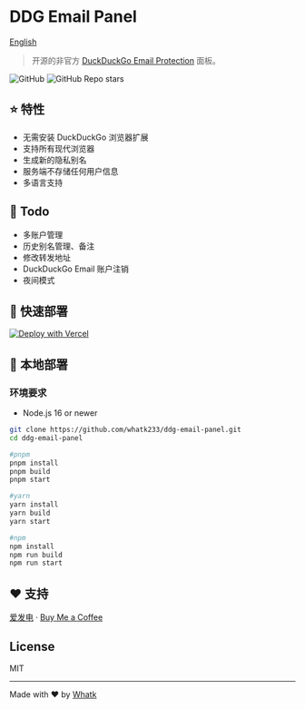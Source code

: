 # DDG Email Panel

<a href='https://github.com/whatk233/ddg-email-panel/README.md'>English</a>

> 开源的非官方 [DuckDuckGo Email Protection](https://duckduckgo.com/email) 面板。

![GitHub](https://img.shields.io/github/license/whatk233/ddg-email-panel) ![GitHub Repo stars](https://img.shields.io/github/stars/whatk/ddg-email-panel?style=social)

## ⭐ 特性
* 无需安装 DuckDuckGo 浏览器扩展
* 支持所有现代浏览器
* 生成新的隐私别名
* 服务端不存储任何用户信息
* 多语言支持

## 📒 Todo
* 多账户管理
* 历史别名管理、备注
* 修改转发地址
* DuckDuckGo Email 账户注销
* 夜间模式

## 🚀 快速部署
[![Deploy with Vercel](https://vercel.com/button)](https://vercel.com/new/clone?repository-url=https%3A%2F%2Fgithub.com%2Fwhatk233%2Fddg-email-panel&demo-title=DDG%20Email%20Panel&demo-description=DDG%20Email%20Panel%20is%20the%20open%20source%20unofficial%20DuckDuckGo%20Email%20Protection%20panel.&demo-url=https%3A%2F%2Fduckduckgo.email)

## 🔧 本地部署

### 环境要求
* Node.js 16 or newer

```bash
git clone https://github.com/whatk233/ddg-email-panel.git
cd ddg-email-panel

#pnpm
pnpm install
pnpm build
pnpm start

#yarn
yarn install
yarn build
yarn start

#npm
npm install
npm run build
npm run start

```

## ❤️ 支持
<a href='https://afdian.net/@whatk' target='_blank'>爱发电</a> · <a href='https://ko-fi.com/whatk' target='_blank'>Buy Me a Coffee</a>

## License
MIT

<hr />

Made with ♥ by <a href='https://whatk.me' target='_blank'>Whatk</a>